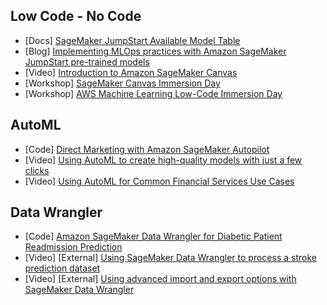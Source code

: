 ## Low Code - No Code

- [Docs] [SageMaker JumpStart Available Model Table](https://sagemaker.readthedocs.io/en/v2.82.0/doc_utils/jumpstart.html)
- [Blog] [Implementing MLOps practices with Amazon SageMaker JumpStart pre-trained models](https://aws.amazon.com/blogs/machine-learning/implementing-mlops-practices-with-amazon-sagemaker-jumpstart-pre-trained-models/)
- [Video] [Introduction to Amazon SageMaker Canvas](https://www.youtube.com/watch?v=Sy3GDQT6Lnk)
- [Workshop] [SageMaker Canvas Immersion Day](https://catalog.us-east-1.prod.workshops.aws/workshops/80ba0ea5-7cf9-4b8c-9d3f-1cd988b6c071/en-US)
- [Workshop] [AWS Machine Learning Low-Code Immersion Day](https://catalog.us-east-1.prod.workshops.aws/workshops/f560a788-af64-4e5a-a02c-a6c88516ab02/en-US/)

## AutoML
- [Code] [Direct Marketing with Amazon SageMaker Autopilot](https://github.com/aws/amazon-sagemaker-examples/blob/main/autopilot/sagemaker_autopilot_direct_marketing.ipynb)
- [Video] [Using AutoML to create high-quality models with just a few clicks](https://www.youtube.com/watch?v=f9aCwmVWvC8)
- [Video] [Using AutoML for Common Financial Services Use Cases](https://www.youtube.com/watch?v=r2-VmuUh7jM)

## Data Wrangler
- [Code] [Amazon SageMaker Data Wrangler for Diabetic Patient Readmission Prediction](https://github.com/aws-samples/amazon-sagemaker-data-wrangler-hospital-readmission-prediction)
- [Video] [External] [Using SageMaker Data Wrangler to process a stroke prediction dataset](https://www.youtube.com/watch?v=AEYSNNiIq-k)
- [Video] [External] [Using advanced import and export options with SageMaker Data Wrangler](https://www.youtube.com/watch?v=O5W-tvbQ664)
